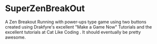 # SuperZenBreakOut
A Zen Breakout Running with power-ups type game using two buttons created using Drakfyre's excellent "Make a Game Now" Tutorials and the excellent tutorials at Cat Like Coding . It should eventually be pretty awesome. 

